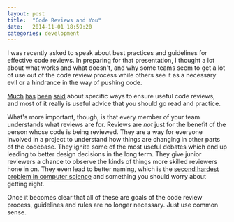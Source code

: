 ```yaml
---
layout: post
title:  "Code Reviews and You"
date:   2014-11-01 18:59:20
categories: development
---
```


I was recently asked to speak about best practices and guidelines for effective code reviews. In preparing for that presentation, I thought a lot about what works and what doesn't, and why some teams seem to get a lot of use out of the code review process while others see it as a necessary evil or a hindrance in the way of pushing code.

[Much](http://blog.codinghorror.com/code-reviews-just-do-it/) [has](http://smartbear.com/smartbear/media/pdfs/wp-cc-11-best-practices-of-peer-code-review.pdf) [been](http://haacked.com/archive/2013/10/28/code-review-like-you-mean-it.aspx/) [said](http://programmers.stackexchange.com/questions/1224/whats-the-most-effective-way-to-perform-code-reviews) about specific ways to ensure useful code reviews, and most of it really is useful advice that you should go read and practice.

What's more important, though, is that every member of your team understands what reviews are for. Reviews are *not* just for the benefit of the person whose code is being reviewed. They are a way for everyone involved in a project to understand how things are changing in other parts of the codebase. They ignite some of the most useful debates which end up leading to better design decisions in the long term. They give junior reviewers a chance to observe the kinds of things more skilled reviewers hone in on. They even lead to better naming, which is the [second hardest problem in computer science](http://mandaleeka.com/naming/2014/07/15/the-second-hardest-problem) and something you should worry about getting right.

Once it becomes clear that all of these are goals of the code review process, guidelines and rules are no longer necessary. Just use common sense.
